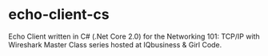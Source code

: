 # echo-client-cs
Echo Client written in C# (.Net Core 2.0) for the Networking 101: TCP/IP with Wireshark Master Class series hosted at IQbusiness &amp; Girl Code.
